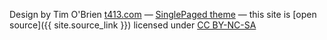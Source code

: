 

Design by Tim O'Brien [t413.com](http://t413.com/)
&mdash;
[SinglePaged theme](https://github.com/t413/SinglePaged)
&mdash;
this site is [open source]({{ site.source_link }}) licensed under [CC BY-NC-SA ](https://creativecommons.org/licenses/by-nc-sa/4.0/legalcode.txt)
